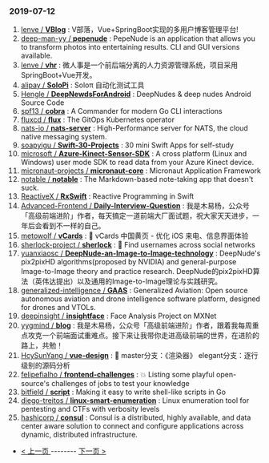 ### 2019-07-12 
1. [lenve / **VBlog**](https://github.com/lenve/VBlog) : V部落，Vue+SpringBoot实现的多用户博客管理平台!
1. [deep-man-yy / **pepenude**](https://github.com/deep-man-yy/pepenude) : PepeNude is an application that allows you to transform photos into entertaining results. CLI and GUI versions available.
1. [lenve / **vhr**](https://github.com/lenve/vhr) : 微人事是一个前后端分离的人力资源管理系统，项目采用SpringBoot+Vue开发。
1. [alipay / **SoloPi**](https://github.com/alipay/SoloPi) : Soloπ 自动化测试工具
1. [Hengle / **DeepNewdsForAndroid**](https://github.com/Hengle/DeepNewdsForAndroid) : DeepNudes & deep nudes Android Source Code
1. [spf13 / **cobra**](https://github.com/spf13/cobra) : A Commander for modern Go CLI interactions
1. [fluxcd / **flux**](https://github.com/fluxcd/flux) : The GitOps Kubernetes operator
1. [nats-io / **nats-server**](https://github.com/nats-io/nats-server) : High-Performance server for NATS, the cloud native messaging system.
1. [soapyigu / **Swift-30-Projects**](https://github.com/soapyigu/Swift-30-Projects) : 30 mini Swift Apps for self-study
1. [microsoft / **Azure-Kinect-Sensor-SDK**](https://github.com/microsoft/Azure-Kinect-Sensor-SDK) : A cross platform (Linux and Windows) user mode SDK to read data from your Azure Kinect device.
1. [micronaut-projects / **micronaut-core**](https://github.com/micronaut-projects/micronaut-core) : Micronaut Application Framework
1. [notable / **notable**](https://github.com/notable/notable) : The Markdown-based note-taking app that doesn't suck.
1. [ReactiveX / **RxSwift**](https://github.com/ReactiveX/RxSwift) : Reactive Programming in Swift
1. [Advanced-Frontend / **Daily-Interview-Question**](https://github.com/Advanced-Frontend/Daily-Interview-Question) : 我是木易杨，公众号「高级前端进阶」作者，每天搞定一道前端大厂面试题，祝大家天天进步，一年后会看到不一样的自己。
1. [metowolf / **vCards**](https://github.com/metowolf/vCards) : 📡️ vCards 中国黄页 - 优化 iOS 来电、信息界面体验
1. [sherlock-project / **sherlock**](https://github.com/sherlock-project/sherlock) : 🔎 Find usernames across social networks
1. [yuanxiaosc / **DeepNude-an-Image-to-Image-technology**](https://github.com/yuanxiaosc/DeepNude-an-Image-to-Image-technology) : DeepNude's pix2pixHD algorithms(proposed by NVIDIA) and general-purpose Image-to-Image theory and practice research. DeepNude的pix2pixHD算法（英伟达提出）以及通用的Image-to-Image理论与实践研究。
1. [generalized-intelligence / **GAAS**](https://github.com/generalized-intelligence/GAAS) : Generalized Aviation: Open source autonomous aviation and drone intelligence software platform, designed for drones and VTOLs.
1. [deepinsight / **insightface**](https://github.com/deepinsight/insightface) : Face Analysis Project on MXNet
1. [yygmind / **blog**](https://github.com/yygmind/blog) : 我是木易杨，公众号「高级前端进阶」作者，跟着我每周重点攻克一个前端面试重难点。接下来让我带你走进高级前端的世界，在进阶的路上，共勉！
1. [HcySunYang / **vue-design**](https://github.com/HcySunYang/vue-design) : 📖 master分支：《渲染器》 elegant分支：逐行级别的源码分析
1. [felipefialho / **frontend-challenges**](https://github.com/felipefialho/frontend-challenges) : 💥 Listing some playful open-source's challenges of jobs to test your knowledge
1. [bitfield / **script**](https://github.com/bitfield/script) : Making it easy to write shell-like scripts in Go
1. [diego-treitos / **linux-smart-enumeration**](https://github.com/diego-treitos/linux-smart-enumeration) : Linux enumeration tool for pentesting and CTFs with verbosity levels
1. [hashicorp / **consul**](https://github.com/hashicorp/consul) : Consul is a distributed, highly available, and data center aware solution to connect and configure applications across dynamic, distributed infrastructure. 

- [ < 上一页 ](https://github.com/able8/github-trending-daily-record/blob/master/2019-07-11.md) -------- [ 下一页 > ](https://github.com/able8/github-trending-daily-record/blob/master/2019-07-13.md)